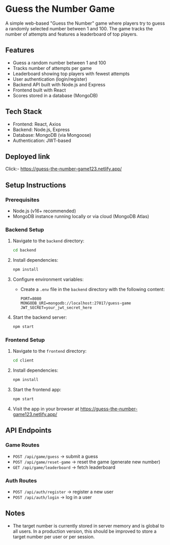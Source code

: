 # Guess the Number Game

A simple web-based "Guess the Number" game where players try to guess a randomly selected number between 1 and 100. The game tracks the number of attempts and features a leaderboard of top players.

## Features

- Guess a random number between 1 and 100
- Tracks number of attempts per game
- Leaderboard showing top players with fewest attempts
- User authentication (login/register)
- Backend API built with Node.js and Express
- Frontend built with React
- Scores stored in a database (MongoDB)

## Tech Stack

- Frontend: React, Axios
- Backend: Node.js, Express
- Database: MongoDB (via Mongoose)
- Authentication: JWT-based

## Deployed link
Click:- https://guess-the-number-game123.netlify.app/

## Setup Instructions

### Prerequisites

- Node.js (v16+ recommended)
- MongoDB instance running locally or via cloud (MongoDB Atlas)

### Backend Setup

1. Navigate to the `backend` directory:

    ```bash
    cd backend
    ```

2. Install dependencies:

    ```bash
    npm install
    ```

3. Configure environment variables:

    - Create a `.env` file in the `backend` directory with the following content:

      ```
      PORT=8080
      MONGODB_URI=mongodb://localhost:27017/guess-game
      JWT_SECRET=your_jwt_secret_here
      ```

4. Start the backend server:

    ```bash
    npm start
    ```

### Frontend Setup

1. Navigate to the `frontend` directory:

    ```bash
    cd client
    ```

2. Install dependencies:

    ```bash
    npm install
    ```

3. Start the frontend app:

    ```bash
    npm start
    ```

4. Visit the app in your browser at https://guess-the-number-game123.netlify.app/

## API Endpoints

### Game Routes

- `POST /api/game/guess` → submit a guess
- `POST /api/game/reset-game` → reset the game (generate new number)
- `GET /api/game/leaderboard` → fetch leaderboard

### Auth Routes

- `POST /api/auth/register` → register a new user
- `POST /api/auth/login` → log in a user

## Notes

- The target number is currently stored in server memory and is global to all users. In a production version, this should be improved to store a target number per user or per session.



